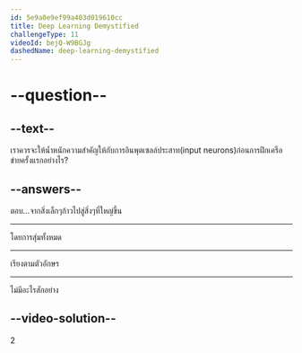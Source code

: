 ```yaml
---
id: 5e9a0e9ef99a403d019610cc
title: Deep Learning Demystified
challengeType: 11
videoId: bejQ-W9BGJg
dashedName: deep-learning-demystified
---
```


# --question--

## --text--

เราควรจะให้น้ำหนักความสำคัญให้กับการอินพุตเซลล์ประสาท(input neurons)ก่อนการฝึกเครือข่ายครั้งแรกอย่างไร?

## --answers--

ตอบ...จากสิ่งเล็กๆก้าวไปสู่สิ่งๆที่ใหญ่ขึ้น

---

โดยการสุ่มทั้งหมด

---

เรียงตามตัวอักษร

---

ไม่มีอะไรสักอย่าง

## --video-solution--

2

